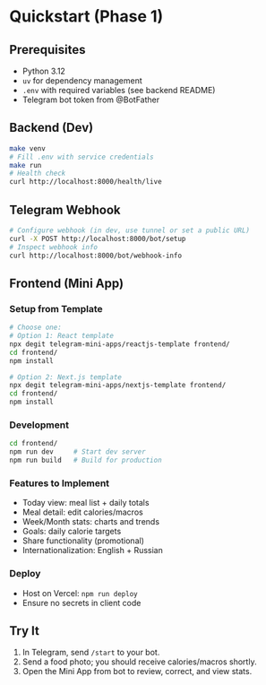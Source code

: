 # Quickstart (Phase 1)

## Prerequisites
- Python 3.12
- `uv` for dependency management
- `.env` with required variables (see backend README)
- Telegram bot token from @BotFather

## Backend (Dev)
```bash
make venv
# Fill .env with service credentials
make run
# Health check
curl http://localhost:8000/health/live
```

## Telegram Webhook
```bash
# Configure webhook (in dev, use tunnel or set a public URL)
curl -X POST http://localhost:8000/bot/setup
# Inspect webhook info
curl http://localhost:8000/bot/webhook-info
```

## Frontend (Mini App)

### Setup from Template
```bash
# Choose one:
# Option 1: React template
npx degit telegram-mini-apps/reactjs-template frontend/
cd frontend/
npm install

# Option 2: Next.js template
npx degit telegram-mini-apps/nextjs-template frontend/
cd frontend/
npm install
```

### Development
```bash
cd frontend/
npm run dev     # Start dev server
npm run build   # Build for production
```

### Features to Implement
- Today view: meal list + daily totals
- Meal detail: edit calories/macros
- Week/Month stats: charts and trends
- Goals: daily calorie targets
- Share functionality (promotional)
- Internationalization: English + Russian

### Deploy
- Host on Vercel: `npm run deploy`
- Ensure no secrets in client code

## Try It
1. In Telegram, send `/start` to your bot.
2. Send a food photo; you should receive calories/macros shortly.
3. Open the Mini App from bot to review, correct, and view stats.
```
